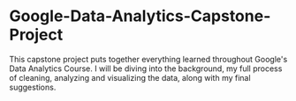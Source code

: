 # Google-Data-Analytics-Capstone-Project

This capstone project puts together everything learned throughout Google's Data Analytics Course. I will be diving into the background, my full process of cleaning, analyzing and visualizing the data, along with my final suggestions. 
